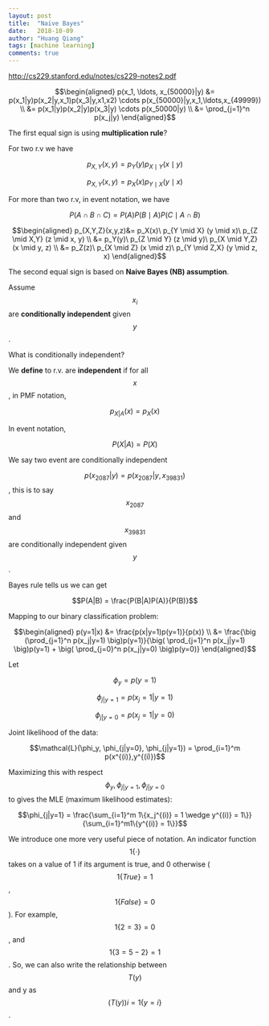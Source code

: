 ```yaml
---
layout: post
title:  "Naive Bayes"
date:   2018-10-09
author: "Huang Qiang"
tags: [machine learning]
comments: true
---
```


http://cs229.stanford.edu/notes/cs229-notes2.pdf

$$\begin{aligned}
p(x_1, \ldots, x_{50000}|y) &= p(x_1|y)p(x_2|y,x_1)p(x_3|y,x1,x2) \cdots p(x_{50000}|y,x_1,\ldots,x_{49999}) \\
&= p(x_1|y)p(x_2|y)p(x_3|y) \cdots p(x_50000|y) \\
&= \prod_{j=1}^n p(x_j|y)
\end{aligned}$$

The first equal sign is using **multiplication rule**?

For two r.v we have 

$$p_{X,Y}(x,y) = p_Y(y) p_{X \mid Y}(x \mid y)$$

$$p_{X,Y}(x,y) = p_X(x) p_{Y \mid X}(y \mid x)$$

For more than two r.v, in event notation, we have

$$P(A \cap B \cap C) = P(A) P(B \mid A) P(C \mid A \cap B)$$

$$\begin{aligned}
    p_{X,Y,Z}(x,y,z)&= p_X(x)\ p_{Y \mid X} (y \mid x)\ p_{Z \mid X,Y} (z \mid x, y) \\
                    &= p_Y(y)\ p_{Z \mid Y} (z \mid y)\ p_{X \mid Y,Z} (x \mid y, z) \\
                    &= p_Z(z)\ p_{X \mid Z} (x \mid z)\ p_{Y \mid Z,X} (y \mid z, x)
    \end{aligned}$$

The second equal sign is based on **Naive Bayes (NB) assumption**.

Assume $$x_i$$ are **conditionally independent** given $$y$$.

What is conditionally independent?

We **define** to r.v. are **independent** if for all $$x$$, in PMF notation,

$$p_{X|A}(x) = p_X(x)$$

In event notation,

$$P(X | A) = P(X)$$

We say two event are conditionally independent 

$$p(x_{2087}|y) = p(x_{2087}|y, x_{39831})$$, this is to say $$x_{2087}$$ and $$x_{39831}$$ are conditionally independent given $$y$$.


Bayes rule tells us we can get 

$$P(A|B) = \frac{P(B|A)P(A)}{P(B)}$$

Mapping to our binary classification problem: 

$$\begin{aligned}
p(y=1|x) &= \frac{p(x|y=1)p(y=1)}{p(x)} \\
         &= \frac{\big (\prod_{j=1}^n p(x_j|y=1) \big)p(y=1)}{\big( \prod_{j=1}^n p(x_j|y=1) \big)p(y=1) + \big( \prod_{j=0}^n p(x_j|y=0) \big)p(y=0)}
\end{aligned}$$

Let

$$\phi_y = p(y=1)$$

$$\phi_{j|y=1} = p(x_j = 1|y=1)$$

$$\phi_{j|y=0} = p(x_j = 1|y=0)$$

Joint likelihood of the data:

$$\mathcal{L}(\phi_y, \phi_{j|y=0}, \phi_{j|y=1}) = \prod_{i=1}^m p(x^{(i)},y^{(i)})$$

Maximizing this with respect $$\phi_y, \phi_{j|y=1}, \phi_{j|y=0}$$ to gives the MLE (maximum likelihood estimates):

$$\phi_{j|y=1} = \frac{\sum_{i=1}^m 1\{x_j^{(i)} = 1 \wedge y^{(i)} = 1\}}{\sum_{i=1}^m1\{y^{(i)} = 1\}}$$

We introduce one more very useful piece of notation. An indicator function $$1\{·\}$$ takes on a value of 1 if its argument is true, and 0 otherwise ($$1\{True\} = 1$$, $$1\{False\} = 0$$). For example, $$1\{2 = 3\} = 0$$, and $$1\{3 = 5 − 2\} = 1$$. So, we can also write the relationship between $$T(y)$$ and y as $$(T(y))i = 1\{y = i\}$$.